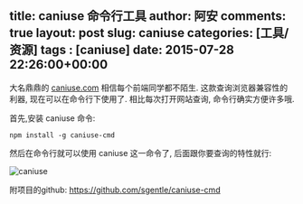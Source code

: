 title: caniuse 命令行工具
author: 阿安
comments: true
layout: post
slug: caniuse
categories: [工具/资源]
tags : [caniuse]
date: 2015-07-28 22:26:00+00:00
---

大名鼎鼎的 [caniuse.com](http://caniuse.com/) 相信每个前端同学都不陌生.
这款查询浏览器兼容性的利器, 现在可以在命令行下使用了. 相比每次打开网站查询, 命令行确实方便许多哦.

首先,安装 caniuse 命令:

    npm install -g caniuse-cmd

然后在命令行就可以使用 caniuse 这一命令了, 后面跟你要查询的特性就行:

![caniuse](/assets/img/caniuse1.png)

附项目的github: https://github.com/sgentle/caniuse-cmd